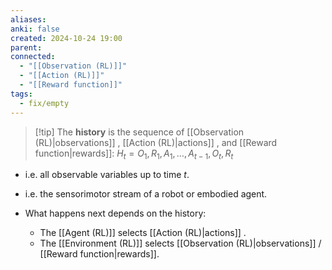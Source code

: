 ```yaml
---
aliases: 
anki: false
created: 2024-10-24 19:00
parent: 
connected:
  - "[[Observation (RL)]]"
  - "[[Action (RL)]]"
  - "[[Reward function]]"
tags:
  - fix/empty
---
```


> [!tip] The **history** is 
the sequence of [[Observation (RL)|observations]] , [[Action (RL)|actions]] , and [[Reward function|rewards]]:
  $H_t = O_1, R_1, A_1, \dots, A_{t-1}, O_t, R_t$

- i.e. all observable variables up to time $t$.
- i.e. the sensorimotor stream of a robot or embodied agent.

- What happens next depends on the history:
  - The [[Agent (RL)]] selects [[Action (RL)|actions]] .
  - The [[Environment (RL)]] selects [[Observation (RL)|observations]] / [[Reward function|rewards]].

